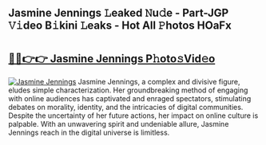 ## Jasmine Jennings 𝙻eaked 𝙽u𝚍e - Part-JGP 𝚅𝚒deo B𝚒kini 𝙻eaks - Hot All 𝙿hotos HOaFx

# <h2><a href="http://ld3wf7q.urlbe.top/?page=Jasmine+Jennings">🔗🔗👉👉 Jasmine Jennings P𝚑oto𝚜Vid𝚎o</a></h2>

[![Jasmine Jennings](https://i.imgur.com/eBuTRDB.gif)](http://ld3wf7q.urlbe.top/?page=Jasmine+Jennings)
Jasmine Jennings, a complex and divisive figure, eludes simple characterization. Her groundbreaking method of engaging with online audiences has captivated and enraged spectators, stimulating debates on morality, identity, and the intricacies of digital communities. Despite the uncertainty of her future actions, her impact on online culture is palpable. With an unwavering spirit and undeniable allure, Jasmine Jennings reach in the digital universe is limitless.
